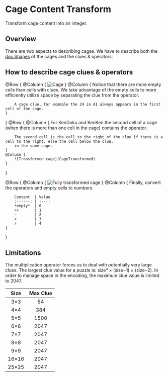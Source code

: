 # Cage Content Transform

Transform cage content into an integer.

## Overview

There are two aspects to describing cages. We have to describe both the <doc:Shapes> of the cages and the clues & operators.

## How to describe cage clues & operators

@Row {
    @Column {
        ![Cage](Cage)
    }
    @Column {
        Notice that there are more empty cells than cells with clues. We take advantage of the empty
        cells to more efficiently utilize space by separating the clue from the operator. 

        A cage clue, for example the 24 in A1 always appears in the first cell of the cage. 
    }
}
@Row {
    @Column {
        For KenDoku and KenKen the second cell of a cage (when there is more than one cell in the cage) contains the
        operator. 
        
        The second cell is the cell to the right of the clue if there is a cell to the right, else the cell below the clue,
        in the same cage.
    }
    @Column {
        ![Transformed cage](CageTransformed)
    }
}

@Row {
    @Column {
        ![Fully transformed cage](CageFullyTransformed)
    }
    @Column {
        Finally, convert the operators and empty cells to numbers.

        Content  | Value
        :------: | :---:
        *empty*  | 0
        \+       | 1
        −        | 2
        ×        | 3
        ∕        | 4
    }
}

## Limitations

The multiplication operator forces us to deal with potentially very large clues. The largest clue value for a puzzle
is: size³ × (size−1) × (size−2). In order to manage space in the encoding, the maximum clue
value is limited to 2047.

Size    | Max Clue
:--:    | :------:
3×3     | 54
4×4     | 384
5×5     | 1500
6×6     | 2047
7×7     | 2047
8×8     | 2047
9×9     | 2047
16×16   | 2047
25×25   | 2047
